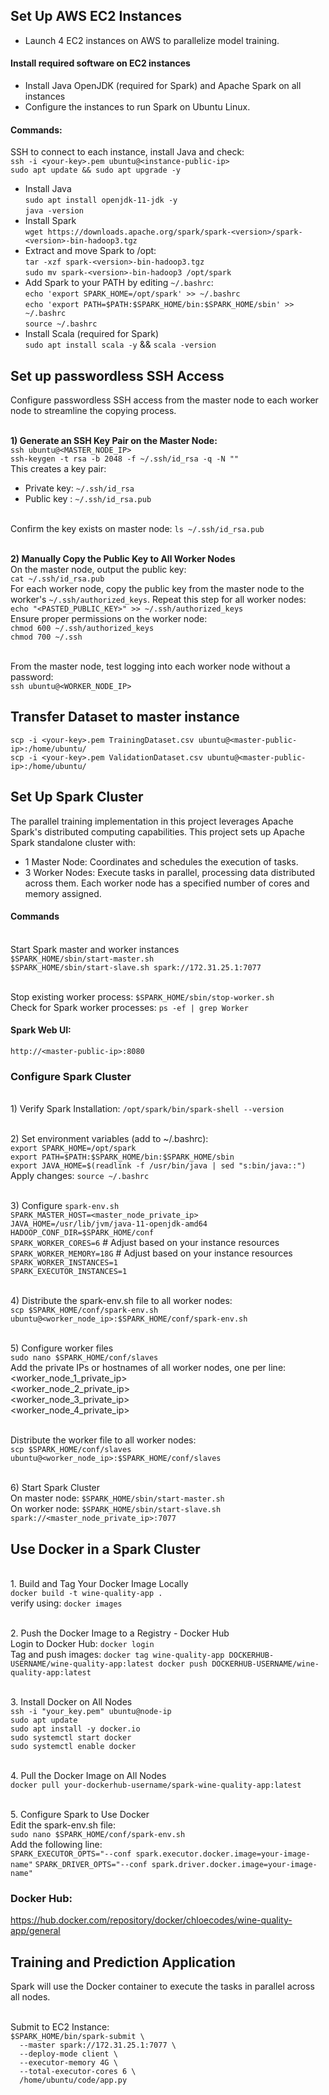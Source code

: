 ## Set Up AWS EC2 Instances
- Launch 4 EC2 instances on AWS to parallelize model training.
#### Install required software on EC2 instances
- Install Java OpenJDK (required for Spark) and Apache Spark on all instances
- Configure the instances to run Spark on Ubuntu Linux.
#### Commands:
SSH to connect to each instance, install Java and check: 
<br> `ssh -i <your-key>.pem ubuntu@<instance-public-ip>`
<br> `sudo apt update && sudo apt upgrade -y`
- Install Java
<br> `sudo apt install openjdk-11-jdk -y`
<br> `java -version`
- Install Spark
<br> `wget https://downloads.apache.org/spark/spark-<version>/spark-<version>-bin-hadoop3.tgz`
- Extract and move Spark to /opt: 
<br> `tar -xzf spark-<version>-bin-hadoop3.tgz`
<br> `sudo mv spark-<version>-bin-hadoop3 /opt/spark`
- Add Spark to your PATH by editing `~/.bashrc`:
<br> `echo 'export SPARK_HOME=/opt/spark' >> ~/.bashrc`
<br> `echo 'export PATH=$PATH:$SPARK_HOME/bin:$SPARK_HOME/sbin' >> ~/.bashrc`
<br> `source ~/.bashrc`
- Install Scala (required for Spark)
<br> `sudo apt install scala -y` && `scala -version`

## Set up passwordless SSH Access
Configure passwordless SSH access from the master node to each worker node to streamline the copying process.

<br> **1) Generate an SSH Key Pair on the Master Node:**
<br> `ssh ubuntu@<MASTER_NODE_IP>`
<br> `ssh-keygen -t rsa -b 2048 -f ~/.ssh/id_rsa -q -N ""`
<br> This creates a key pair:
* Private key: `~/.ssh/id_rsa`
* Public key : `~/.ssh/id_rsa.pub`

<br> Confirm the key exists on master node: `ls ~/.ssh/id_rsa.pub`

<br> **2) Manually Copy the Public Key to All Worker Nodes**
<br> On the master node, output the public key: 
<br> `cat ~/.ssh/id_rsa.pub`
<br> For each worker node, copy the public key from the master node to the worker's `~/.ssh/authorized_keys`. Repeat this step for all worker nodes:
<br> `echo "<PASTED_PUBLIC_KEY>" >> ~/.ssh/authorized_keys`
<br> Ensure proper permissions on the worker node:
<br> `chmod 600 ~/.ssh/authorized_keys`
<br> `chmod 700 ~/.ssh`

<br> From the master node, test logging into each worker node without a password:
<br> `ssh ubuntu@<WORKER_NODE_IP>`

 
## Transfer Dataset to master instance
`scp -i <your-key>.pem TrainingDataset.csv ubuntu@<master-public-ip>:/home/ubuntu/`
<br> `scp -i <your-key>.pem ValidationDataset.csv ubuntu@<master-public-ip>:/home/ubuntu/`

## Set Up Spark Cluster
The parallel training implementation in this project leverages Apache Spark's distributed computing capabilities.
This project sets up Apache Spark standalone cluster with:
* 1 Master Node: Coordinates and schedules the execution of tasks.
* 3 Worker Nodes: Execute tasks in parallel, processing data distributed across them.
Each worker node has a specified number of cores and memory assigned.

#### Commands
<br>Start Spark master and worker instances
<br>`$SPARK_HOME/sbin/start-master.sh`
<br>`$SPARK_HOME/sbin/start-slave.sh spark://172.31.25.1:7077`

<br> Stop existing worker process: `$SPARK_HOME/sbin/stop-worker.sh`
<br>Check for Spark worker processes:
`ps -ef | grep Worker`

#### Spark Web UI: 
`http://<master-public-ip>:8080`


### Configure Spark Cluster
<br> 1) Verify Spark Installation: `/opt/spark/bin/spark-shell --version`

<br> 2) Set environment variables (add to ~/.bashrc):
<br>`export SPARK_HOME=/opt/spark`
<br>`export PATH=$PATH:$SPARK_HOME/bin:$SPARK_HOME/sbin`
<br>`export JAVA_HOME=$(readlink -f /usr/bin/java | sed "s:bin/java::")`
<br> Apply changes: `source ~/.bashrc`

<br> 3) Configure `spark-env.sh`
<br> `SPARK_MASTER_HOST=<master_node_private_ip>`
<br> `JAVA_HOME=/usr/lib/jvm/java-11-openjdk-amd64`
<br> `HADOOP_CONF_DIR=$SPARK_HOME/conf`
<br> `SPARK_WORKER_CORES=6`     # Adjust based on your instance resources
<br> `SPARK_WORKER_MEMORY=18G`  # Adjust based on your instance resources
<br> `SPARK_WORKER_INSTANCES=1`
<br> `SPARK_EXECUTOR_INSTANCES=1`

<br> 4) Distribute the spark-env.sh file to all worker nodes:
<br> `scp $SPARK_HOME/conf/spark-env.sh ubuntu@<worker_node_ip>:$SPARK_HOME/conf/spark-env.sh`

<br> 5) Configure worker files
<br> `sudo nano $SPARK_HOME/conf/slaves`
<br> Add the private IPs or hostnames of all worker nodes, one per line:
<br> <worker_node_1_private_ip>
<br> <worker_node_2_private_ip>
<br> <worker_node_3_private_ip>
<br> <worker_node_4_private_ip>

<br> Distribute the worker file to all worker nodes:
<br> `scp $SPARK_HOME/conf/slaves ubuntu@<worker_node_ip>:$SPARK_HOME/conf/slaves`

<br> 6) Start Spark Cluster
<br> On master node: `$SPARK_HOME/sbin/start-master.sh`
<br> On worker node: `$SPARK_HOME/sbin/start-slave.sh spark://<master_node_private_ip>:7077`

## Use Docker in a Spark Cluster

<br> 1. Build and Tag Your Docker Image Locally
<br> `docker build -t wine-quality-app .`
<br> verify using: `docker images`

<br> 2. Push the Docker Image to a Registry - Docker Hub
<br> Login to Docker Hub: `docker login`
<br> Tag and push images: `docker tag wine-quality-app DOCKERHUB-USERNAME/wine-quality-app:latest
docker push DOCKERHUB-USERNAME/wine-quality-app:latest`

<br> 3. Install Docker on All Nodes
<br> `ssh -i "your_key.pem" ubuntu@node-ip`
<br> `sudo apt update`
<br> `sudo apt install -y docker.io`
<br> `sudo systemctl start docker`
<br> `sudo systemctl enable docker`

<br> 4. Pull the Docker Image on All Nodes
<br> `docker pull your-dockerhub-username/spark-wine-quality-app:latest`

<br> 5. Configure Spark to Use Docker
<br> Edit the spark-env.sh file:
<br> `sudo nano $SPARK_HOME/conf/spark-env.sh`
<br> Add the following line:
<br> `SPARK_EXECUTOR_OPTS="--conf spark.executor.docker.image=your-image-name"`
`SPARK_DRIVER_OPTS="--conf spark.driver.docker.image=your-image-name"`

### Docker Hub:
https://hub.docker.com/repository/docker/chloecodes/wine-quality-app/general
## Training and Prediction Application
Spark will use the Docker container to execute the tasks in parallel across all nodes.

<br> Submit to EC2 Instance:
<br> `$SPARK_HOME/bin/spark-submit \`
<br>`  --master spark://172.31.25.1:7077 \`
<br>`  --deploy-mode client \`
<br>`  --executor-memory 4G \`
<br>`  --total-executor-cores 6 \`
<br>`  /home/ubuntu/code/app.py`

<br>
<br>
<br>
<br>
<br>

